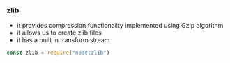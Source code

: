 ### zlib
- it provides compression functionality implemented using Gzip algorithm
- it allows us to create zlib files
- it has a built in transform stream
```js
const zlib = require("node:zlib")
```